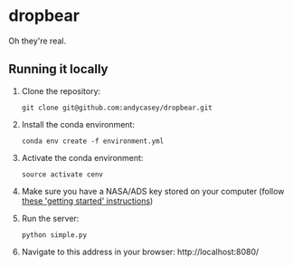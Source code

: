 # dropbear

Oh they're real.


## Running it locally

1. Clone the repository:

   `git clone git@github.com:andycasey/dropbear.git`

2. Install the conda environment:

   `conda env create -f environment.yml`

3. Activate the conda environment:

   `source activate cenv`

4. Make sure you have a NASA/ADS key stored on your computer (follow [these 'getting started' instructions](https://ads.readthedocs.io/en/latest/))

5. Run the server:

   `python simple.py`

6. Navigate to this address in your browser: http://localhost:8080/
